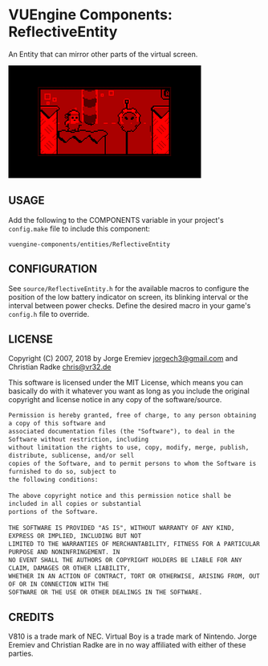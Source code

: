 VUEngine Components: ReflectiveEntity
=====================================

An Entity that can mirror other parts of the virtual screen.

![Preview Image](preview.png)


USAGE
-----

Add the following to the COMPONENTS variable in your project's `config.make` file to include this component:

	vuengine-components/entities/ReflectiveEntity 


CONFIGURATION
-------------

See `source/ReflectiveEntity.h` for the available macros to configure the position of the low battery indicator on screen, its blinking interval or the interval between power checks. Define the desired macro in your game's `config.h` file to override. 


LICENSE
-------

Copyright (C) 2007, 2018 by Jorge Eremiev <jorgech3@gmail.com> and Christian Radke <chris@vr32.de>

This software is licensed under the MIT License, which means you can basically do with it whatever you 
want as long as you include the original copyright and license notice in any copy of the software/source. 

	Permission is hereby granted, free of charge, to any person obtaining a copy of this software and
	associated documentation files (the "Software"), to deal in the Software without restriction, including
	without limitation the rights to use, copy, modify, merge, publish, distribute, sublicense, and/or sell
	copies of the Software, and to permit persons to whom the Software is furnished to do so, subject to
	the following conditions:
	
	The above copyright notice and this permission notice shall be included in all copies or substantial
	portions of the Software.
	
	THE SOFTWARE IS PROVIDED "AS IS", WITHOUT WARRANTY OF ANY KIND, EXPRESS OR IMPLIED, INCLUDING BUT NOT
	LIMITED TO THE WARRANTIES OF MERCHANTABILITY, FITNESS FOR A PARTICULAR PURPOSE AND NONINFRINGEMENT. IN
	NO EVENT SHALL THE AUTHORS OR COPYRIGHT HOLDERS BE LIABLE FOR ANY CLAIM, DAMAGES OR OTHER LIABILITY,
	WHETHER IN AN ACTION OF CONTRACT, TORT OR OTHERWISE, ARISING FROM, OUT OF OR IN CONNECTION WITH THE
	SOFTWARE OR THE USE OR OTHER DEALINGS IN THE SOFTWARE.


CREDITS
-------

V810 is a trade mark of NEC. Virtual Boy is a trade mark of Nintendo. 
Jorge Eremiev and Christian Radke are in no way affiliated with either of these parties.
